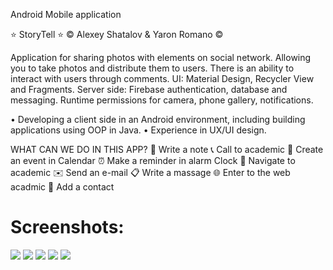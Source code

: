 Android Mobile application

⭐ StoryTell ⭐ 
©️ Alexey Shatalov & Yaron Romano ©️


Application for sharing photos with elements on social network. Allowing you to take photos and distribute them to users. There is an ability to interact with users through comments.
UI: Material Design, Recycler View and Fragments.
Server side: Firebase authentication, database and messaging. Runtime permissions for camera, phone gallery, notifications.




• Developing a client side in an Android environment, including building applications using OOP in Java.
• Experience in UX/UI design.

WHAT CAN WE DO IN THIS APP?
📝 Write a note
📞 Call to academic
📆 Create an event in Calendar
⏰ Make a reminder in alarm Clock
🔎 Navigate to academic
✉️ Send an e-mail
📋 Write a massage
🌐 Enter to the web acadmic
👩 Add a contact

<h1>Screenshots:</h1>

<img src="https://user-images.githubusercontent.com/69819945/93718617-239e7c80-fb86-11ea-9351-518301b8610a.png">
<img src="https://user-images.githubusercontent.com/69819945/93718621-2600d680-fb86-11ea-9c65-c1d9d84ebaa6.png">
<img src="https://user-images.githubusercontent.com/69819945/93718623-27320380-fb86-11ea-92e5-ef48f27ec104.png">
<img src="https://user-images.githubusercontent.com/69819945/93718627-28fbc700-fb86-11ea-969a-98fa4ea93fa2.png">
<img src="https://user-images.githubusercontent.com/69819945/93718631-2ac58a80-fb86-11ea-9dd1-062857f260b8.png">


